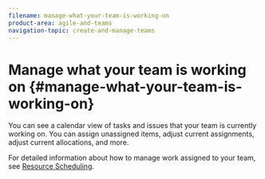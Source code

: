 ```yaml
---
filename: manage-what-your-team-is-working-on
product-area: agile-and-teams
navigation-topic: create-and-manage-teams
---
```





# Manage what your team is working on {#manage-what-your-team-is-working-on}

You can see a calendar view of tasks and issues that your team is currently working on. You can assign unassigned items, adjust current assignments, adjust current allocations, and more.&nbsp;


For detailed information about how to manage&nbsp;work assigned to your team, see [Resource Scheduling](_resource-scheduling-overview.md).
